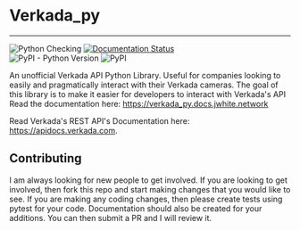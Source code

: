 # Verkada_py
---
![Python Checking](https://github.com/Cyb3r-Jak3/Verkada_py/workflows/Python%20Checking/badge.svg) [![Documentation Status](https://readthedocs.org/projects/verkada_py/badge/?version=latest)](https://verkada_py.docs.jwhite.network/en/latest/?badge=latest)  
![PyPI - Python Version](https://img.shields.io/pypi/pyversions/verkada_py) ![PyPI](https://img.shields.io/pypi/v/verkada_py)


An unofficial Verkada API Python Library. Useful for companies looking to easily and pragmatically interact with their Verkada cameras. The goal of this library is to make it easier for developers to interact with Verkada's API
Read the documentation here: https://verkada_py.docs.jwhite.network

Read Verkada's REST API's Documentation here: https://apidocs.verkada.com.

## Contributing

I am always looking for new people to get involved. If you are looking to get involved, then fork this repo and start making changes that you would like to see.
If you are making any coding changes, then please create tests using pytest for your code. Documentation should also be created for your additions. You can then submit a PR and I will review it.